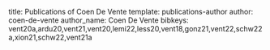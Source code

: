 title: Publications of Coen De Vente
template: publications-author
author: coen-de-vente
author_name: Coen De Vente
bibkeys: vent20a,ardu20,vent21,vent20,lemi22,less20,vent18,gonz21,vent22,schw22a,xion21,schw22,vent21a